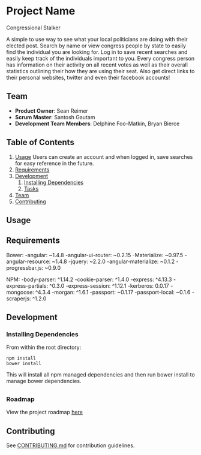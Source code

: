 # Project Name

Congressional Stalker

  A simple to use way to see what your local politicians are doing with their elected post. Search by name or view congress people by
  state to easily find the individual you are looking for. Log in to save recent searches and easily keep track of the individuals
  important to you.
  Every congress person has information on their activity on all recent votes as well as their overall statistics outlining their
  how they are using their seat. Also get direct links to their personal websites, twitter and even their facebook accounts!

## Team

  - __Product Owner__: Sean Reimer
  - __Scrum Master__: Santosh Gautam
  - __Development Team Members__: Delphine Foo-Matkin, Bryan Bierce

## Table of Contents

1. [Usage](#Usage)
    Users can create an account and when logged in, save searches for easy reference in the future.
1. [Requirements](#requirements)
1. [Development](#development)
    1. [Installing Dependencies](#installing-dependencies)
    1. [Tasks](#tasks)
1. [Team](#team)
1. [Contributing](#contributing)

## Usage



## Requirements
Bower:
  -angular: ~1.4.8
  -angular-ui-router: ~0.2.15
  -Materialize: ~0.97.5
  -angular-resource: ~1.4.8
  -jquery: ~2.2.0
  -angular-materialize: ~0.1.2
  -progressbar.js: ~0.9.0


NPM:
  -body-parser: ^1.14.2
  -cookie-parser: ^1.4.0
  -express: ^4.13.3
  -express-partials: ^0.3.0
  -express-session: ^1.12.1
  -kerberos: 0.0.17
  -mongoose: ^4.3.4
  -morgan: ^1.6.1
  -passport: ~0.1.17
  -passport-local: ~0.1.6
  -scraperjs: ^1.2.0

## Development

### Installing Dependencies

From within the root directory:

```
npm install
bower install
```
This will install all npm managed dependencies and then run bower install to manage bower dependencies.

##

### Roadmap

View the project roadmap [here](https://waffle.io/Delorean11/Delorean11)


## Contributing

See [CONTRIBUTING.md](CONTRIBUTING.md) for contribution guidelines.
